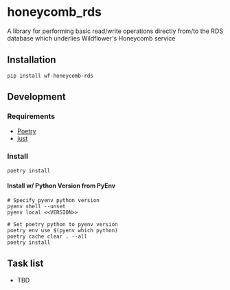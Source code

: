 # honeycomb_rds

A library for performing basic read/write operations directly from/to the RDS database which underlies Wildflower's Honeycomb service

## Installation

`pip install wf-honeycomb-rds`

## Development

### Requirements

* [Poetry](https://python-poetry.org/)
* [just](https://github.com/casey/just)

### Install

`poetry install`


#### Install w/ Python Version from PyEnv

```
# Specify pyenv python version
pyenv shell --unset
pyenv local <<VERSION>>

# Set poetry python to pyenv version
poetry env use $(pyenv which python)
poetry cache clear . --all
poetry install
```

## Task list
* TBD
